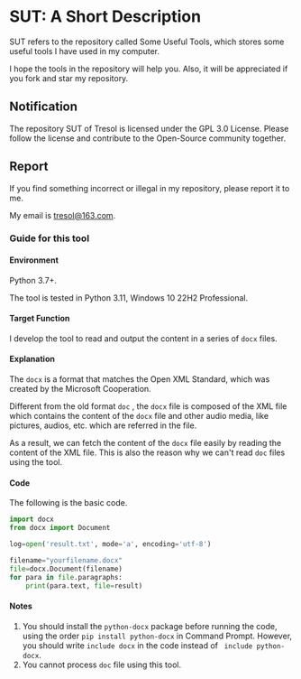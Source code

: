 # SUT: A Short Description
SUT refers to the repository called Some Useful Tools, which stores some useful tools I have used in my computer.

I hope the tools in the repository will help you. Also, it will be appreciated if you fork and star my repository.

## Notification

The repository SUT of Tresol is licensed under the GPL 3.0 License. Please follow the license and contribute to the Open-Source community together.

## Report

If you find something incorrect or illegal in my repository, please report it to me.

My email is <tresol@163.com>.

### Guide for this tool 

#### Environment

Python 3.7+.

The tool is tested in Python 3.11, Windows 10 22H2 Professional.

#### Target Function

I develop the tool to read and output the content in a series of `docx` files.

#### Explanation

The `docx` is a format that matches the Open XML Standard, which was created by the Microsoft Cooperation.

Different from the old format `doc` , the `docx` file is composed of the XML file which contains the content of the `docx` file and other audio media, like pictures, audios, etc. which are referred in the file.

As a result, we can fetch the content of the `docx` file easily by reading the content of the XML file. This is also the reason why we can't read `doc` files using the tool. 

#### Code

The following is the basic code.

```python
import docx
from docx import Document

log=open('result.txt', mode='a', encoding='utf-8')

filename="yourfilename.docx"
file=docx.Document(filename)
for para in file.paragraphs:
    print(para.text, file=result)
```

#### Notes

1. You should install the `python-docx` package before running the code, using the order `pip install python-docx` in Command Prompt. However, you should write `include docx` in the code instead of ` include python-docx`.
2. You cannot process `doc` file using this tool.
